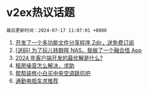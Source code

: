 # v2ex热议话题

`最后更新时间：2024-07-17 11:07:01 +0800`

1. [开发了一个多功能文件分享程序 Zdir，送免费订阅](https://www.v2ex.com/t/1057725)
1. [[送码] 为了玩儿转群晖 NAS，我做了一个融合怪 App](https://www.v2ex.com/t/1057901)
1. [2024 年客户端开发的最优解是什么?](https://www.v2ex.com/t/1057770)
1. [租房噪音怎么解决，求助](https://www.v2ex.com/t/1057668)
1. [帮帮装修小白买中央空调跳坑吧](https://www.v2ex.com/t/1057737)
1. [通勤电瓶车求推荐](https://www.v2ex.com/t/1057879)

